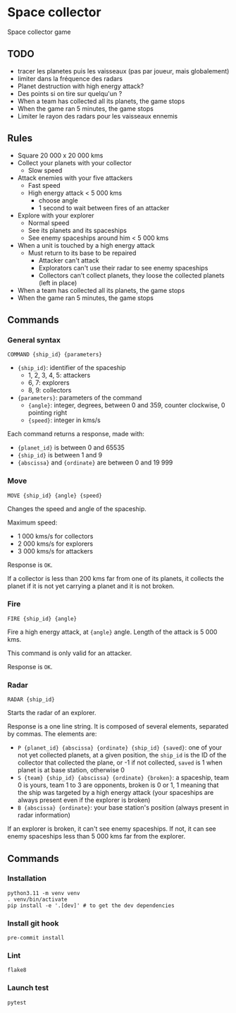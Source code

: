 # Space collector

Space collector game

## TODO

- tracer les planetes puis les vaisseaux (pas par joueur, mais globalement)
- limiter dans la fréquence des radars
- Planet destruction with high energy attack?
- Des points si on tire sur quelqu'un ?
- When a team has collected all its planets, the game stops
- When the game ran 5 minutes, the game stops
- Limiter le rayon des radars pour les vaisseaux ennemis

## Rules

- Square 20 000 x 20 000 kms
- Collect your planets with your collector
  - Slow speed
- Attack enemies with your five attackers
  - Fast speed
  - High energy attack < 5 000 kms
    - choose angle
    - 1 second to wait between fires of an attacker
- Explore with your explorer
  - Normal speed
  - See its planets and its spaceships
  - See enemy spaceships around him < 5 000 kms
- When a unit is touched by a high energy attack
  - Must return to its base to be repaired
    - Attacker can't attack
    - Explorators can't use their radar to see enemy spaceships
    - Collectors can't collect planets, they loose the collected planets (left in place)
- When a team has collected all its planets, the game stops
- When the game ran 5 minutes, the game stops

## Commands

### General syntax

`COMMAND {ship_id} {parameters}`

- `{ship_id}`: identifier of the spaceship
  - 1, 2, 3, 4, 5: attackers
  - 6, 7: explorers
  - 8, 9: collectors
- `{parameters}`: parameters of the command
  - `{angle}`: integer, degrees, between 0 and 359, counter clockwise, 0 pointing right
  - `{speed}`: integer in kms/s

Each command returns a response, made with:

- `{planet_id}` is between 0 and 65535
- `{ship_id}` is between 1 and 9
- `{abscissa}` and `{ordinate}` are between 0 and 19 999

### Move

`MOVE {ship_id} {angle} {speed}`

Changes the speed and angle of the spaceship.

Maximum speed:

- 1 000 kms/s for collectors
- 2 000 kms/s for explorers
- 3 000 kms/s for attackers

Response is `OK`.

If a collector is less than 200 kms far from one of its planets, it collects the planet if it is not yet carrying a planet and it is not broken.

### Fire

`FIRE {ship_id} {angle}`

Fire a high energy attack, at `{angle}` angle. Length of the attack is 5 000 kms.

This command is only valid for an attacker.

Response is `OK`.

### Radar

`RADAR {ship_id}`

Starts the radar of an explorer.

Response is a one line string. It is composed of several elements, separated by commas. The elements are:

- `P {planet_id} {abscissa} {ordinate} {ship_id} {saved}`: one of your not yet collected planets, at a given position, the `ship_id` is the ID of the collector that collected the plane, or -1 if not collected, `saved` is 1 when planet is at base station, otherwise 0
- `S {team} {ship_id} {abscissa} {ordinate} {broken}`: a spaceship, team 0 is yours, team 1 to 3 are opponents, broken is 0 or 1, 1 meaning that the ship was targeted by a high energy attack (your spaceships are always present even if the explorer is broken)
- `B {abscissa} {ordinate}`: your base station's position (always present in radar information)

If an explorer is broken, it can't see enemy spaceships. If not, it can see enemy spaceships less than 5 000 kms far from the explorer.

## Commands

### Installation

```
python3.11 -m venv venv
. venv/bin/activate
pip install -e '.[dev]' # to get the dev dependencies
```

### Install git hook

```
pre-commit install
```

### Lint

```
flake8
```

### Launch test

```
pytest
```

